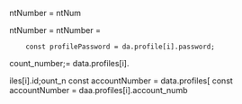 ntNumber = 
ntNum

ntNumber = 
ntNumber = 

        const profilePassword = da.profile[i].password;   
count_number;= data.profiles[i].

iles[i].id;ount_n
        const accountNumber = data.profiles[
        const accountNumber = daa.profiles[i].account_numb
